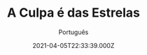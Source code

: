 ---
id: '5360f552-3e45-47af-8774-8d63401ab1ea'
type: 'movie' # Filme, Série, Anime
title: "A Culpa é das Estrelas"
synopsis: ["Diagnosticada com câncer, a adolescente Hazel Grace Lancaster (Shailene Woodley) se mantém viva graças a uma droga experimental. Após passar anos lutando com a doença, ela é forçada pelos pais a participar de um grupo de apoio cristão. Lá, conhece Augustus Waters (Ansel Elgort), um rapaz que também sofre com câncer. Os dois possuem visões muito diferentes de suas doenças: Hazel preocupa-se apenas com a dor que poderá causar aos outros, já Augustus sonha em deixar a sua própria marca no mundo. Apesar das diferenças, eles se apaixonam. Juntos, atravessam os principais conflitos da adolescência e do primeiro amor, enquanto lutam para se manter otimistas e fortes um para o outro.",
]
originalTitle: "The Fault in Our Stars"
date: '2021-04-05T22:33:39.000Z'
update: '2021-04-05T22:33:39.000Z'
releaseDate: '2014-05-16T03:00:00.000Z'
imdb:
  rating: '7.7' # 8.5
  id: '' # tt0470752
duration: '2h 5m'
trailer:
  urls: [
    '9ItBvH5J6ss',
  ]
tags: ['720p', '1080p', '1080p']
genre: ['Drama', 'Romance'] #
quality: 'BluRay 720p | 1080p' # BluRay, WEB-DL, HDTV, WEB-DL4K, WEB-DLe
format: 'Mkv | Mp4' # MKV, MP4, TS
audio: 'Português, Inglês' # Dublado, Legendado, Dual Audio, Dub & Leg
subtitle: 'Português' # Português, inglês,
size: '1 GB | 1.96 GB | 2.31 GB' # 4.8 GB
audioQuality: 10
videoQuality: 10
directors: []
#  - name: 'Lana Wachowski'
#    image: ''
#  - name: 'Lilly Wachowski'
#    image: ''
cast: []
#  - name: 'Keanu Reeves'
#    image: ''
#    characterName: 'Neo'
writers: []
#  - name: ''
#    image: ''
maturityRating:
  age: '' # L , 10, 12, 14, 16, 18
  topics: [''] # Violence, Illegal drugs, Inappropriate Language, Legal Drugs, Sexual Content, Extreme Violence
###########################################
download:
  
  - url: 'magnet:?xt=urn:btih:334b75b8d5dbfa85c16fa0b282af2fa4fe63a2ea&dn=A+Culpa+%26eacute%3B+Das+Estrelas+%282014%29+HD+720p+Dublado+-+AndreTPF&tr=udp%3A%2F%2Ftracker.openbittorrent.com%3A80&tr=udp%3A%2F%2Ftracker.publicbt.com%3A80&tr=udp%3A%2F%2Ftracker.istole.it%3A6969&tr=udp%3A%2F%2Fopen.demonii.com%3A1337'
    resolution: '720p' # 720p, 1080p, 4K,
    audio: 'Dublado' # Dublado, Legendado, Dual Audio
    size: '' # 4.8 GB
    quality: '' # BluRay, WEB-DL
    format: '' # MKV
  - url: 'magnet:?xt=urn:btih:bfe7e7dfe57fead8ae0865ef6ae903bbc0d34f8d&dn=A+Culpa+%26eacute%3B+das+Estrelas+%282014%29+BDRip+1080p+Dublado+&tr=udp%3A%2F%2Ftracker.openbittorrent.com%3A80&tr=udp%3A%2F%2Ftracker.publicbt.com%3A80&tr=udp%3A%2F%2Ftracker.istole.it%3A6969&tr=udp%3A%2F%2Fopen.demonii.com%3A1337'
    resolution: '1080p' # 720p, 1080p, 4K,
    audio: 'Dublado' # Dublado, Legendado, Dual Audio
    size: '' # 4.8 GB
    quality: '' # BluRay, WEB-DL
    format: '' # MKV
  - url: 'magnet:?xt=urn:btih:c43543fc3fb312aaef2b64f3c83ca7f3e58737ac&dn=A+Culpa+e+das+Estrelas+Estendido+%282014%29+BluRay+1080p+Dual+Audio&tr=udp%3A%2F%2Ftracker.leechers-paradise.org%3A6969&tr=udp%3A%2F%2Fzer0day.ch%3A1337&tr=udp%3A%2F%2Fopen.demonii.com%3A1337&tr=udp%3A%2F%2Ftracker.coppersurfer.tk%3A6969&tr=udp%3A%2F%2Fexodus.desync.com%3A6969'
    resolution: '1080p' # 720p, 1080p, 4K,
    audio: 'Dual Áudio' # Dublado, Legendado, Dual Audio
    size: '' # 4.8 GB
    quality: '' # BluRay, WEB-DL
    format: '' # MKV
images:
  cover: '/assets/movies/a-culpa-e-das-estrelas.jpg'
  background: '/assets/movies/'
---